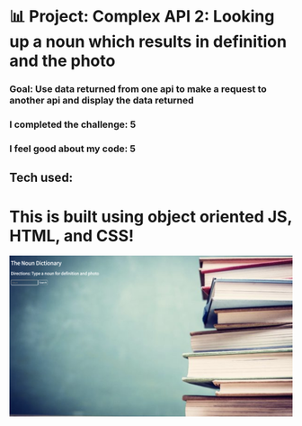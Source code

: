 # 📊 Project: Complex API 2: Looking up a noun which results in definition and the photo

### Goal: Use data returned from one api to make a request to another api and display the data returned

### I completed the challenge: 5

### I feel good about my code: 5

## Tech used:
# This is built using object oriented JS, HTML, and CSS!
![nounIMG](images/Thumbnail.png)
